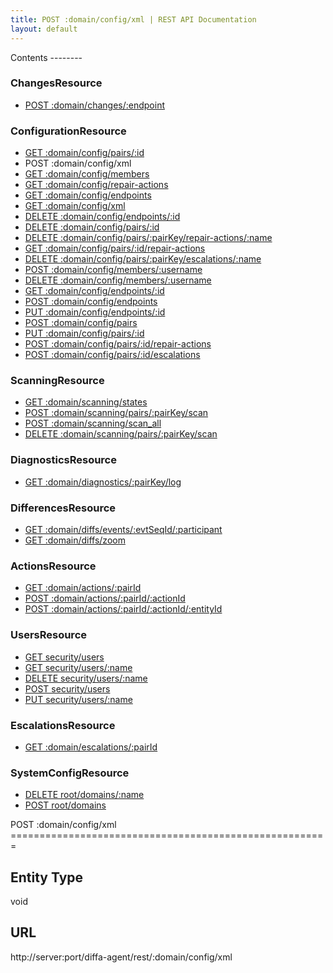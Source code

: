 ```yaml
---
title: POST :domain/config/xml | REST API Documentation
layout: default
---
```


<div id="menu" markdown="1">
Contents
--------

### ChangesResource

* [POST :domain/changes/:endpoint](/doc/rest/p_domain/changes/post/p_endpoint)

### ConfigurationResource

* [GET :domain/config/pairs/:id](/doc/rest/p_domain/config/get/pairs/p_id)
* POST :domain/config/xml
* [GET :domain/config/members](/doc/rest/p_domain/config/get/members)
* [GET :domain/config/repair-actions](/doc/rest/p_domain/config/get/repair-actions)
* [GET :domain/config/endpoints](/doc/rest/p_domain/config/get/endpoints)
* [GET :domain/config/xml](/doc/rest/p_domain/config/get/xml)
* [DELETE :domain/config/endpoints/:id](/doc/rest/p_domain/config/delete/endpoints/p_id)
* [DELETE :domain/config/pairs/:id](/doc/rest/p_domain/config/delete/pairs/p_id)
* [DELETE :domain/config/pairs/:pairKey/repair-actions/:name](/doc/rest/p_domain/config/delete/pairs/p_pairKey/repair-actions/p_name)
* [GET :domain/config/pairs/:id/repair-actions](/doc/rest/p_domain/config/get/pairs/p_id/repair-actions)
* [DELETE :domain/config/pairs/:pairKey/escalations/:name](/doc/rest/p_domain/config/delete/pairs/p_pairKey/escalations/p_name)
* [POST :domain/config/members/:username](/doc/rest/p_domain/config/post/members/p_username)
* [DELETE :domain/config/members/:username](/doc/rest/p_domain/config/delete/members/p_username)
* [GET :domain/config/endpoints/:id](/doc/rest/p_domain/config/get/endpoints/p_id)
* [POST :domain/config/endpoints](/doc/rest/p_domain/config/post/endpoints)
* [PUT :domain/config/endpoints/:id](/doc/rest/p_domain/config/put/endpoints/p_id)
* [POST :domain/config/pairs](/doc/rest/p_domain/config/post/pairs)
* [PUT :domain/config/pairs/:id](/doc/rest/p_domain/config/put/pairs/p_id)
* [POST :domain/config/pairs/:id/repair-actions](/doc/rest/p_domain/config/post/pairs/p_id/repair-actions)
* [POST :domain/config/pairs/:id/escalations](/doc/rest/p_domain/config/post/pairs/p_id/escalations)

### ScanningResource

* [GET :domain/scanning/states](/doc/rest/p_domain/scanning/get/states)
* [POST :domain/scanning/pairs/:pairKey/scan](/doc/rest/p_domain/scanning/post/pairs/p_pairKey/scan)
* [POST :domain/scanning/scan_all](/doc/rest/p_domain/scanning/post/scan_all)
* [DELETE :domain/scanning/pairs/:pairKey/scan](/doc/rest/p_domain/scanning/delete/pairs/p_pairKey/scan)

### DiagnosticsResource

* [GET :domain/diagnostics/:pairKey/log](/doc/rest/p_domain/diagnostics/get/p_pairKey/log)

### DifferencesResource

* [GET :domain/diffs/events/:evtSeqId/:participant](/doc/rest/p_domain/diffs/get/events/p_evtSeqId/p_participant)
* [GET :domain/diffs/zoom](/doc/rest/p_domain/diffs/get/zoom)

### ActionsResource

* [GET :domain/actions/:pairId](/doc/rest/p_domain/actions/get/p_pairId)
* [POST :domain/actions/:pairId/:actionId](/doc/rest/p_domain/actions/post/p_pairId/p_actionId)
* [POST :domain/actions/:pairId/:actionId/:entityId](/doc/rest/p_domain/actions/post/p_pairId/p_actionId/p_entityId)

### UsersResource

* [GET security/users](/doc/rest/security/get/users)
* [GET security/users/:name](/doc/rest/security/get/users/p_name)
* [DELETE security/users/:name](/doc/rest/security/delete/users/p_name)
* [POST security/users](/doc/rest/security/post/users)
* [PUT security/users/:name](/doc/rest/security/put/users/p_name)

### EscalationsResource

* [GET :domain/escalations/:pairId](/doc/rest/p_domain/escalations/get/p_pairId)

### SystemConfigResource

* [DELETE root/domains/:name](/doc/rest/root/delete/p_domains/p_name)
* [POST root/domains](/doc/rest/root/post/p_domains)


</div>

<div id="resources" markdown="1">
POST :domain/config/xml
=======================================================

<em></em>

Entity Type
-----------
void

URL
---
http://server:port/diffa-agent/rest/:domain/config/xml

</div>
